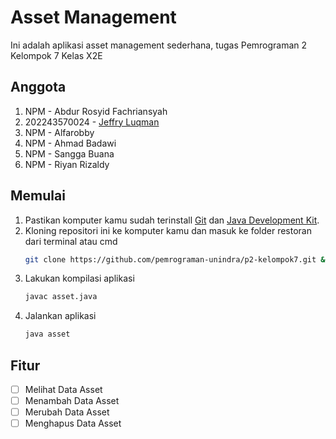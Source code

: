 # **Asset Management**
Ini adalah aplikasi asset management sederhana, tugas Pemrograman 2 Kelompok 7 Kelas X2E

## Anggota
1. NPM - Abdur Rosyid Fachriansyah
2. 202243570024 - [Jeffry Luqman](https://github.com/jeffry-luqman)
3. NPM - Alfarobby
4. NPM - Ahmad Badawi
5. NPM - Sangga Buana
6. NPM - Riyan Rizaldy

## Memulai
1. Pastikan komputer kamu sudah terinstall [Git](https://git-scm.com/) dan [Java Development Kit](http://jdk.java.net/).
2. Kloning repositori ini ke komputer kamu dan masuk ke folder restoran dari terminal atau cmd
	```bash
	git clone https://github.com/pemrograman-unindra/p2-kelompok7.git && cd p2-kelompok7
	```
3. Lakukan kompilasi aplikasi
	```bash
	javac asset.java
	```
4. Jalankan aplikasi
	```bash
	java asset
	```

## Fitur
- [ ] Melihat Data Asset
- [ ] Menambah Data Asset
- [ ] Merubah Data Asset
- [ ] Menghapus Data Asset